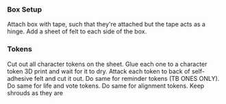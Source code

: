 ### Box Setup
Attach box with tape, such that they're attached but the tape acts as a hinge.
Add a sheet of felt to each side of the box.

### Tokens
Cut out all character tokens on the sheet. Glue each one to a character token 3D print and wait for it to dry. Attack each token to back of self-adhesive felt and cut it out.
Do same for reminder tokens (TB ONES ONLY).
Do same for life and vote tokens.
Do same for alignment tokens.
Keep shrouds as they are